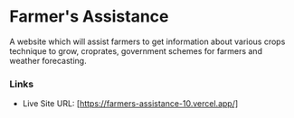 # Farmer's Assistance

A website which will assist farmers to get information about various crops technique to grow, croprates, government
schemes for farmers and weather forecasting.

### Links

- Live Site URL: [https://farmers-assistance-10.vercel.app/]